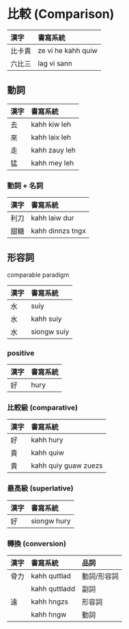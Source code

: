 # 比較 (Comparison)

| 漢字 | 書寫系統 |
| :--- | :--- |
| 比卡貴 | ze vi he kahh quiw |
| 六比三 | lag vi sann |

## 動詞

| 漢字 | 書寫系統 |
| :--- | :--- |
| 去 | kahh kiw leh |
| 來 | kahh laix leh |
| 走 | kahh zauy leh |
| 猛 | kahh mey leh |

### 動詞 + 名詞

| 漢字 | 書寫系統 |
| :--- | :--- |
| 利刀 | kahh laiw dur |
| 甜糖 | kahh dinnzs tngx |

## 形容詞

comparable paradigm

| 漢字 | 書寫系統 |
| :--- | :--- |
| 水 | suiy |
| 水 | kahh suiy |
| 水| siongw suiy |

### positive

| 漢字 | 書寫系統 |
| :--- | :--- |
| 好 | hury |

### 比較級 (comparative)

| 漢字 | 書寫系統 |
| :--- | :--- |
| 好 | kahh hury |
| 貴 | kahh quiw |
| 貴 | kahh quiy guaw zuezs |

### 最高級 (superlative)

| 漢字 | 書寫系統 |
| :--- | :--- |
| 好 | siongw hury |

### 轉換 (conversion)

| 漢字 | 書寫系統 | 品詞 |
| :--- | :--- | :--- |
| 骨力 | kahh quttlad | 動詞/形容詞 |
| | kahh quttladd | 副詞 |
| 遠 | kahh hngzs | 形容詞 |
| | kahh hngw | 動詞 |
